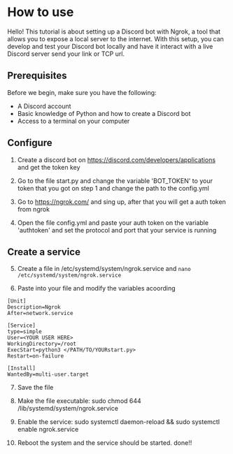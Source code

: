# How to use 

Hello! This tutorial is about setting up a Discord bot with Ngrok, a tool that allows you to expose a local server to the internet. With this setup, you can develop and test your Discord bot locally and have it interact with a live Discord server send your link or TCP url.

## Prerequisites

Before we begin, make sure you have the following:

- A Discord account
- Basic knowledge of Python and how to create a Discord bot
- Access to a terminal on your computer

## Configure 
1. Create a discord bot on https://discord.com/developers/applications and get the token key 

2. Go to the file start.py and change the variable 'BOT_TOKEN' to your token that you got on step 1 and change the path to the config.yml

3. Go to https://ngrok.com/ and sing up, after that you will get a auth token from ngrok

4. Open the file config.yml and paste your auth token on the variable 'authtoken' and set the protocol and port that your service is running


## Create a service

5. Create a file in /etc/systemd/system/ngrok.service and ``` nano /etc/systemd/system/ngrok.service ```

6. Paste into your file and modify the variables acoording  
```
[Unit]
Description=Ngrok
After=network.service

[Service]
type=simple
User=<YOUR USER HERE>
WorkingDirectory=/root
ExecStart=python3 </PATH/TO/YOURstart.py>
Restart=on-failure

[Install]
WantedBy=multi-user.target
```
7. Save the file

8. Make the file executable: sudo chmod 644 /lib/systemd/system/ngrok.service

9. Enable the service: sudo systemctl daemon-reload && sudo systemctl enable ngrok.service

10. Reboot the system and the service should be started. done!!
